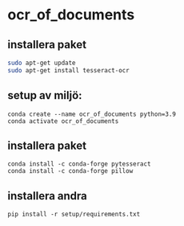 # ocr_of_documents

## installera paket
```bash
sudo apt-get update
sudo apt-get install tesseract-ocr
```

## setup av miljö:
```
conda create --name ocr_of_documents python=3.9
conda activate ocr_of_documents
```
## installera paket
```
conda install -c conda-forge pytesseract
conda install -c conda-forge pillow
```

## installera andra
```
pip install -r setup/requirements.txt
```



